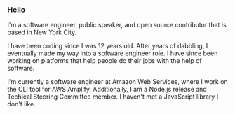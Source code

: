 ### Hello

I'm a software engineer, public speaker, and open source contributor that is based in New York City.

I have been coding since I was 12 years old. After years of dabbling, I eventually made my way into a software engineer role. I have since been working on platforms that help people do their jobs with the help of software.

I'm currently a software engineer at Amazon Web Services, where I work on the CLI tool for AWS Amplify. Additionally, I am a Node.js release and Techical Steering Committee member. I haven't met a JavaScript library I don't like.

<!--
**danielleadams/danielleadams** is a ✨ _special_ ✨ repository because its `README.md` (this file) appears on your GitHub profile.

Here are some ideas to get you started:

- 🔭 I’m currently working on ...
- 🌱 I’m currently learning ...
- 👯 I’m looking to collaborate on ...
- 🤔 I’m looking for help with ...
- 💬 Ask me about ...
- 📫 How to reach me: ...
- 😄 Pronouns: ...
- ⚡ Fun fact: ...
-->
